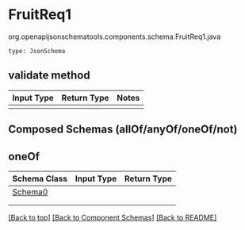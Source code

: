 # FruitReq1
org.openapijsonschematools.components.schema.FruitReq1.java
```
type: JsonSchema
```

## validate method
Input Type | Return Type | Notes
------------ | ------------- | -------------
 |  |

## Composed Schemas (allOf/anyOf/oneOf/not)
## oneOf
Schema Class | Input Type | Return Type
------------ | ---------- | -----------
[Schema0](#) |  | 
 |  | 
 |  | 


[[Back to top]](#top) [[Back to Component Schemas]](../../../README.md#Component-Schemas) [[Back to README]](../../../README.md)
